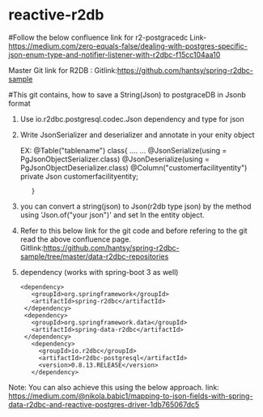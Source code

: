 # reactive-r2db

#Follow the below confluence link for r2-postgracedc
Link- https://medium.com/zero-equals-false/dealing-with-postgres-specific-json-enum-type-and-notifier-listener-with-r2dbc-f15cc104aa10

Master Git link for R2DB : Gitlink:https://github.com/hantsy/spring-r2dbc-sample

#This git contains, how to save a String(Json) to postgraceDB in Jsonb format
1. Use io.r2dbc.postgresql.codec.Json dependency and type for json
2. Write JsonSerializer and deserializer and annotate in your enity object

    EX: @Table("tablename")
        class{
           ....
           ...
          @JsonSerialize(using = PgJsonObjectSerializer.class)
          @JsonDeserialize(using = PgJsonObjectDeserializer.class)
          @Column("customerfacilityentity")
          private Json customerfacilityentity;
          
          }
          
3. you can convert a string(json) to Json(r2db type json) by the method using 'Json.of("your json")' and set In the entity object.
4. Refer to this below link for the git code and before refering to the git read the above confluence page.
  Gitlink:https://github.com/hantsy/spring-r2dbc-sample/tree/master/data-r2dbc-repositories

5. dependency (works with spring-boot 3 as well)

       <dependency>
          <groupId>org.springframework</groupId>
          <artifactId>spring-r2dbc</artifactId>
        </dependency>
        <dependency>
          <groupId>org.springframework.data</groupId>
          <artifactId>spring-data-r2dbc</artifactId>
        </dependency>
          <dependency>
            <groupId>io.r2dbc</groupId>
            <artifactId>r2dbc-postgresql</artifactId>
            <version>0.8.13.RELEASE</version>
          </dependency>



Note: You can also achieve this using the below approach.
  link: https://medium.com/@nikola.babic1/mapping-to-json-fields-with-spring-data-r2dbc-and-reactive-postgres-driver-1db765067dc5

